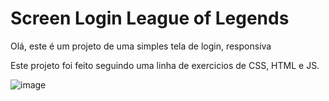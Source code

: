 # Screen Login League of Legends
Olá, este é um projeto de uma simples tela de login, responsiva

Este projeto foi feito seguindo uma linha de exercicios de CSS, HTML e JS.

![image](https://github.com/matheus2997/exercicios/assets/127162613/d233d68a-9dd0-4dda-b203-bce7255df579)

